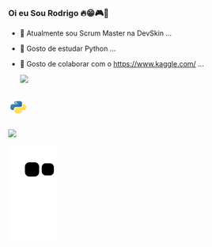 ### Oi eu Sou Rodrigo 🔥😁🎮🐶

- 🔭 Atualmente sou Scrum Master na DevSkin ...
- 🌱 Gosto de estudar Python ...
- 👯 Gosto de colaborar com o https://www.kaggle.com/ ...

  <a href="https://github.com/RodrigoNeto">
  <img height="180em" src="https://github-readme-stats.vercel.app/api?username=RodrigoNeto&show_icons=true&theme=dracula&include_all_commits=true&count_private=true"/>
 </div>
<div style="display: inline_block"><br>
  <img align="center" alt="Rafa-Python" height="30" width="40" src="https://raw.githubusercontent.com/devicons/devicon/master/icons/python/python-original.svg">
</div>
  
  ##
 
<div> 
  <a href="https://www.linkedin.com/in/rodrigo-manoel-3a4a184a/" target="_blank"><img src="https://img.shields.io/badge/-LinkedIn-%230077B5?style=for-the-badge&logo=linkedin&logoColor=white" target="_blank"></a> 
 
  ![Snake animation](https://github.com/rafaballerini/rafaballerini/blob/output/github-contribution-grid-snake.svg)
 
</div>
